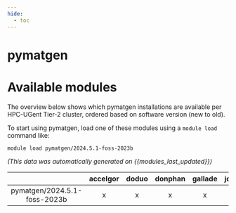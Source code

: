 ```yaml
---
hide:
  - toc
---
```


pymatgen
========

# Available modules


The overview below shows which pymatgen installations are available per HPC-UGent Tier-2 cluster, ordered based on software version (new to old).

To start using pymatgen, load one of these modules using a `module load` command like:

```shell
module load pymatgen/2024.5.1-foss-2023b
```

*(This data was automatically generated on {{modules_last_updated}})*  

| |accelgor|doduo|donphan|gallade|joltik|shinx|
| :---: | :---: | :---: | :---: | :---: | :---: | :---: |
|pymatgen/2024.5.1-foss-2023b|x|x|x|x|x|x|
